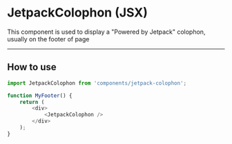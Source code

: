 # JetpackColophon (JSX)

This component is used to display a "Powered by Jetpack" colophon, usually on the footer of page

---

## How to use

```js
import JetpackColophon from 'components/jetpack-colophon';

function MyFooter() {
	return (
		<div>
			<JetpackColophon />
		</div>
	);
}
```
